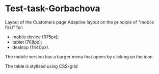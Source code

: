 # Test-task-Gorbachova

Layout of the Customers page Adaptive layout on the principle of "mobile first"
for:

- mobile device (375px);
- tablet (768px);
- desktop (1440px).

The mobile version has a burger menu that opens by clicking on the icon.

The table is stylised using CSS-grid
